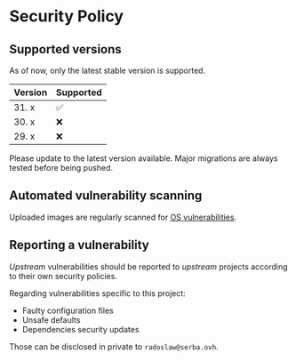 # Security Policy

## Supported versions

As of now, only the latest stable version is supported.

| Version | Supported          |
| ------- | ------------------ |
| 31. x   | :white_check_mark: |
| 30. x   | :x:                |
| 29. x   | :x:                |

Please update to the latest version available. Major migrations are always tested before being pushed.

## Automated vulnerability scanning

Uploaded images are regularly scanned for [OS vulnerabilities](https://github.com/suprovsky/docker-nextcloud/security/code-scanning).

## Reporting a vulnerability

*Upstream* vulnerabilities should be reported to *upstream* projects according to their own security policies.

Regarding vulnerabilities specific to this project:

- Faulty configuration files
- Unsafe defaults
- Dependencies security updates

Those can be disclosed in private to `radoslaw@serba.ovh`.
